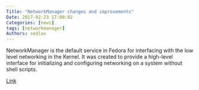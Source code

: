 ```yaml
---
Title: "NetworkManager changes and improvements"
Date: 2017-02-23 17:00:02
Categories: [news]
tags: [networkmanager]
Authors: sedlav
---
```


NetworkManager is the default service in Fedora for interfacing with the low level networking in the Kernel. It was created to provide a high-level interface for initializing and configuring networking on a system without shell scripts.

[Link](https://fedoramagazine.org/networkmanager-changes-improvements/)
